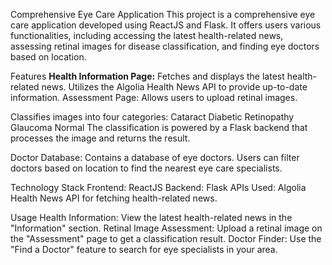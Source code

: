 Comprehensive Eye Care Application
This project is a comprehensive eye care application developed using ReactJS and Flask. It offers users various functionalities, including accessing the latest health-related news, assessing retinal images for disease classification, and finding eye doctors based on location.

Features
<b>Health Information Page:</b>
Fetches and displays the latest health-related news.
Utilizes the Algolia Health News API to provide up-to-date information.
Assessment Page:
Allows users to upload retinal images.

Classifies images into four categories:
Cataract
Diabetic Retinopathy
Glaucoma
Normal
The classification is powered by a Flask backend that processes the image and returns the result.

Doctor Database:
Contains a database of eye doctors.
Users can filter doctors based on location to find the nearest eye care specialists.

Technology Stack
Frontend: ReactJS
Backend: Flask
APIs Used:
Algolia Health News API for fetching health-related news.

Usage
Health Information: View the latest health-related news in the "Information" section.
Retinal Image Assessment: Upload a retinal image on the "Assessment" page to get a classification result.
Doctor Finder: Use the "Find a Doctor" feature to search for eye specialists in your area.
